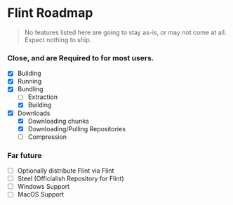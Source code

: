 # Flint Roadmap

> No features listed here are going to stay as-is, or may not come at all.
> Expect nothing to ship.

### Close, and are **Required** to for most users.

- [x] Building
- [x] Running
- [x] Bundling
  - [ ] Extraction
  - [x] Building
- [x] Downloads
  - [x] Downloading chunks
  - [x] Downloading/Pulling Repositories
  - [ ] Compression

### Far future

- [ ] Optionally distribute Flint via Flint
- [ ] Steel (Officialish Repository for Flint)
- [ ] Windows Support
- [ ] MacOS Support
